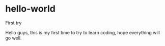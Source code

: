 # hello-world
First try

Hello guys, this is my first time to try to learn coding, hope everything will go well.
